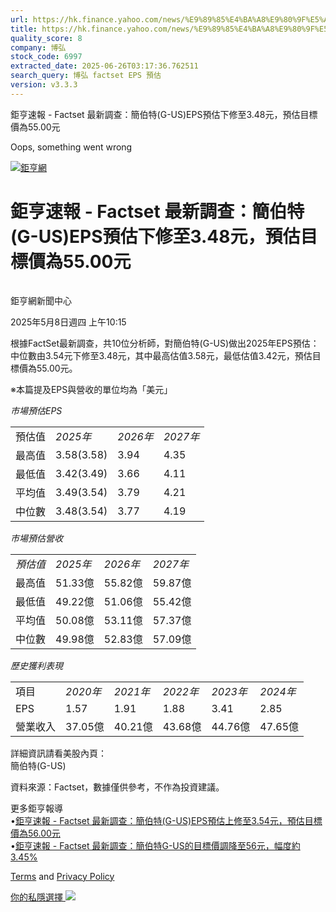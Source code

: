 ```yaml
---
url: https://hk.finance.yahoo.com/news/%E9%89%85%E4%BA%A8%E9%80%9F%E5%A0%B1-factset-%E6%9C%80%E6%96%B0%E8%AA%BF%E6%9F%A5-%E7%B0%A1%E4%BC%AF%E7%89%B9-g-141524623.html
title: https://hk.finance.yahoo.com/news/%E9%89%85%E4%BA%A8%E9%80%9F%E5%A0%B1-factset-%E6%9C%80%E6%96%B0%E8
quality_score: 8
company: 博弘
stock_code: 6997
extracted_date: 2025-06-26T03:17:36.762511
search_query: 博弘 factset EPS 預估
version: v3.3.3
---
```


鉅亨速報 - Factset 最新調查：簡伯特(G-US)EPS預估下修至3.48元，預估目標價為55.00元 


Oops, something went wrong

 

[![鉅亨網](https://s.yimg.com/ny/api/res/1.2/UM5hrThmhlnSiBO4o4qlLg--/YXBwaWQ9aGlnaGxhbmRlcjt3PTE0NjtoPTQ4O2NmPXdlYnA-/https://s.yimg.com/os/creatr-uploaded-images/2020-01/147c7630-36ab-11ea-ae7c-5ee7a0016555)](http://www.cnyes.com/ "鉅亨網")

# 鉅亨速報 - Factset 最新調查：簡伯特(G-US)EPS預估下修至3.48元，預估目標價為55.00元

![](data:image/gif;base64,R0lGODlhAQABAIAAAAAAAP///ywAAAAAAQABAAACAUwAOw==)

鉅亨網新聞中心

2025年5月8日週四 上午10:15

根據FactSet最新調查，共10位分析師，對簡伯特(G-US)做出2025年EPS預估：中位數由3.54元下修至3.48元，其中最高估值3.58元，最低估值3.42元，預估目標價為55.00元。

※本篇提及EPS與營收的單位均為「美元」

*市場預估EPS*

|  |  |  |  |
| --- | --- | --- | --- |
| 預估值 | *2025年* | *2026年* | *2027年* |
| 最高值 | 3.58(3.58) | 3.94 | 4.35 |
| 最低值 | 3.42(3.49) | 3.66 | 4.11 |
| 平均值 | 3.49(3.54) | 3.79 | 4.21 |
| 中位數 | 3.48(3.54) | 3.77 | 4.19 |

*市場預估營收*

|  |  |  |  |
| --- | --- | --- | --- |
| *預估值* | *2025年* | *2026年* | *2027年* |
| 最高值 | 51.33億 | 55.82億 | 59.87億 |
| 最低值 | 49.22億 | 51.06億 | 55.42億 |
| 平均值 | 50.08億 | 53.11億 | 57.37億 |
| 中位數 | 49.98億 | 52.83億 | 57.09億 |

*歷史獲利表現*

|  |  |  |  |  |  |
| --- | --- | --- | --- | --- | --- |
| 項目 | *2020年* | *2021年* | *2022年* | *2023年* | *2024年* |
| EPS | 1.57 | 1.91 | 1.88 | 3.41 | 2.85 |
| 營業收入 | 37.05億 | 40.21億 | 43.68億 | 44.76億 | 47.65億 |

詳細資訊請看美股內頁：  
簡伯特(G-US)

資料來源：Factset，數據僅供參考，不作為投資建議。

更多鉅亨報導  
•[鉅亨速報 - Factset 最新調查：簡伯特(G-US)EPS預估上修至3.54元，預估目標價為56.00元](https://news.cnyes.com/news/id/5855240?utm_source=yahoo&utm_medium=RSS&utm_campaign=relate)  
•[鉅亨速報 - Factset 最新調查：簡伯特G-US的目標價調降至56元，幅度約3.45%](https://news.cnyes.com/news/id/5928587?utm_source=yahoo&utm_medium=RSS&utm_campaign=relate)

[Terms](https://guce.yahoo.com/terms?locale=zh-Hant-HK)  and [Privacy Policy](https://guce.yahoo.com/privacy-policy?locale=zh-Hant-HK)

[你的私隱選擇 ![](https://s.yimg.com/dv/static/siteApp/img/privacy-choice-control.png)](https://guce.yahoo.com/state-controls?locale=zh-Hant-HK&state=VA)